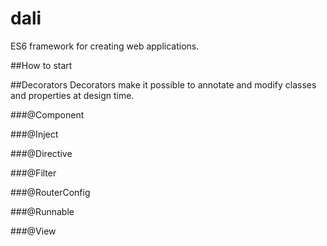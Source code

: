 # dali
ES6 framework for creating web applications.

##How to start

##Decorators
Decorators make it possible to annotate and modify classes and properties at design time.

###@Component

###@Inject

###@Directive

###@Filter

###@RouterConfig

###@Runnable

###@View